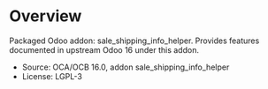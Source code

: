 # Overview

Packaged Odoo addon: sale_shipping_info_helper. Provides features documented in upstream Odoo 16 under this addon.

- Source: OCA/OCB 16.0, addon sale_shipping_info_helper
- License: LGPL-3
